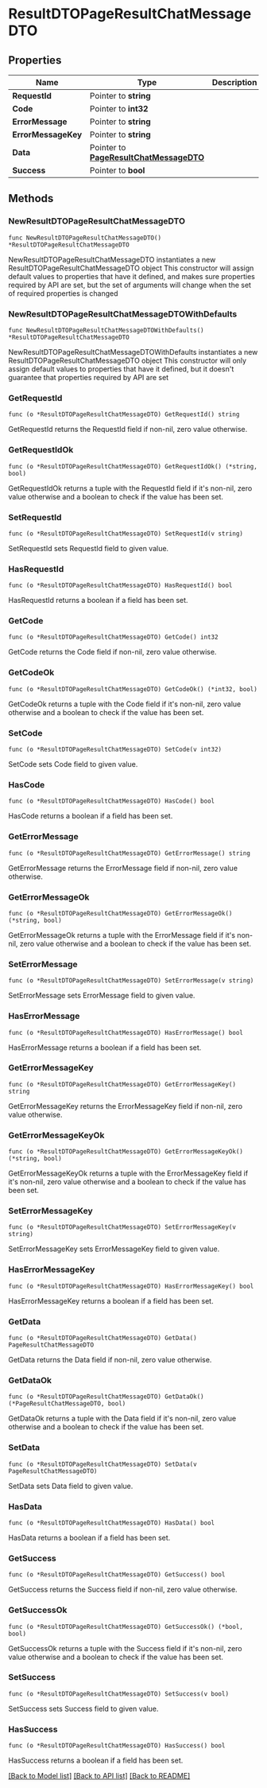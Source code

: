 # ResultDTOPageResultChatMessageDTO

## Properties

Name | Type | Description | Notes
------------ | ------------- | ------------- | -------------
**RequestId** | Pointer to **string** |  | [optional] 
**Code** | Pointer to **int32** |  | [optional] 
**ErrorMessage** | Pointer to **string** |  | [optional] 
**ErrorMessageKey** | Pointer to **string** |  | [optional] 
**Data** | Pointer to [**PageResultChatMessageDTO**](PageResultChatMessageDTO.md) |  | [optional] 
**Success** | Pointer to **bool** |  | [optional] 

## Methods

### NewResultDTOPageResultChatMessageDTO

`func NewResultDTOPageResultChatMessageDTO() *ResultDTOPageResultChatMessageDTO`

NewResultDTOPageResultChatMessageDTO instantiates a new ResultDTOPageResultChatMessageDTO object
This constructor will assign default values to properties that have it defined,
and makes sure properties required by API are set, but the set of arguments
will change when the set of required properties is changed

### NewResultDTOPageResultChatMessageDTOWithDefaults

`func NewResultDTOPageResultChatMessageDTOWithDefaults() *ResultDTOPageResultChatMessageDTO`

NewResultDTOPageResultChatMessageDTOWithDefaults instantiates a new ResultDTOPageResultChatMessageDTO object
This constructor will only assign default values to properties that have it defined,
but it doesn't guarantee that properties required by API are set

### GetRequestId

`func (o *ResultDTOPageResultChatMessageDTO) GetRequestId() string`

GetRequestId returns the RequestId field if non-nil, zero value otherwise.

### GetRequestIdOk

`func (o *ResultDTOPageResultChatMessageDTO) GetRequestIdOk() (*string, bool)`

GetRequestIdOk returns a tuple with the RequestId field if it's non-nil, zero value otherwise
and a boolean to check if the value has been set.

### SetRequestId

`func (o *ResultDTOPageResultChatMessageDTO) SetRequestId(v string)`

SetRequestId sets RequestId field to given value.

### HasRequestId

`func (o *ResultDTOPageResultChatMessageDTO) HasRequestId() bool`

HasRequestId returns a boolean if a field has been set.

### GetCode

`func (o *ResultDTOPageResultChatMessageDTO) GetCode() int32`

GetCode returns the Code field if non-nil, zero value otherwise.

### GetCodeOk

`func (o *ResultDTOPageResultChatMessageDTO) GetCodeOk() (*int32, bool)`

GetCodeOk returns a tuple with the Code field if it's non-nil, zero value otherwise
and a boolean to check if the value has been set.

### SetCode

`func (o *ResultDTOPageResultChatMessageDTO) SetCode(v int32)`

SetCode sets Code field to given value.

### HasCode

`func (o *ResultDTOPageResultChatMessageDTO) HasCode() bool`

HasCode returns a boolean if a field has been set.

### GetErrorMessage

`func (o *ResultDTOPageResultChatMessageDTO) GetErrorMessage() string`

GetErrorMessage returns the ErrorMessage field if non-nil, zero value otherwise.

### GetErrorMessageOk

`func (o *ResultDTOPageResultChatMessageDTO) GetErrorMessageOk() (*string, bool)`

GetErrorMessageOk returns a tuple with the ErrorMessage field if it's non-nil, zero value otherwise
and a boolean to check if the value has been set.

### SetErrorMessage

`func (o *ResultDTOPageResultChatMessageDTO) SetErrorMessage(v string)`

SetErrorMessage sets ErrorMessage field to given value.

### HasErrorMessage

`func (o *ResultDTOPageResultChatMessageDTO) HasErrorMessage() bool`

HasErrorMessage returns a boolean if a field has been set.

### GetErrorMessageKey

`func (o *ResultDTOPageResultChatMessageDTO) GetErrorMessageKey() string`

GetErrorMessageKey returns the ErrorMessageKey field if non-nil, zero value otherwise.

### GetErrorMessageKeyOk

`func (o *ResultDTOPageResultChatMessageDTO) GetErrorMessageKeyOk() (*string, bool)`

GetErrorMessageKeyOk returns a tuple with the ErrorMessageKey field if it's non-nil, zero value otherwise
and a boolean to check if the value has been set.

### SetErrorMessageKey

`func (o *ResultDTOPageResultChatMessageDTO) SetErrorMessageKey(v string)`

SetErrorMessageKey sets ErrorMessageKey field to given value.

### HasErrorMessageKey

`func (o *ResultDTOPageResultChatMessageDTO) HasErrorMessageKey() bool`

HasErrorMessageKey returns a boolean if a field has been set.

### GetData

`func (o *ResultDTOPageResultChatMessageDTO) GetData() PageResultChatMessageDTO`

GetData returns the Data field if non-nil, zero value otherwise.

### GetDataOk

`func (o *ResultDTOPageResultChatMessageDTO) GetDataOk() (*PageResultChatMessageDTO, bool)`

GetDataOk returns a tuple with the Data field if it's non-nil, zero value otherwise
and a boolean to check if the value has been set.

### SetData

`func (o *ResultDTOPageResultChatMessageDTO) SetData(v PageResultChatMessageDTO)`

SetData sets Data field to given value.

### HasData

`func (o *ResultDTOPageResultChatMessageDTO) HasData() bool`

HasData returns a boolean if a field has been set.

### GetSuccess

`func (o *ResultDTOPageResultChatMessageDTO) GetSuccess() bool`

GetSuccess returns the Success field if non-nil, zero value otherwise.

### GetSuccessOk

`func (o *ResultDTOPageResultChatMessageDTO) GetSuccessOk() (*bool, bool)`

GetSuccessOk returns a tuple with the Success field if it's non-nil, zero value otherwise
and a boolean to check if the value has been set.

### SetSuccess

`func (o *ResultDTOPageResultChatMessageDTO) SetSuccess(v bool)`

SetSuccess sets Success field to given value.

### HasSuccess

`func (o *ResultDTOPageResultChatMessageDTO) HasSuccess() bool`

HasSuccess returns a boolean if a field has been set.


[[Back to Model list]](../README.md#documentation-for-models) [[Back to API list]](../README.md#documentation-for-api-endpoints) [[Back to README]](../README.md)


